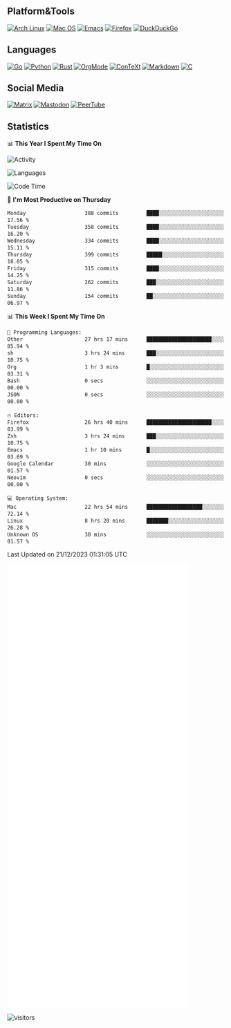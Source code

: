 ## Platform&Tools

[![Arch Linux](https://img.shields.io/badge/ArchLinux-1793D1?logo=arch-linux&logoColor=fff&style=flat-square)](https://archlinux.org/)
[![Mac OS](https://img.shields.io/badge/MacOS-000000?style=flat-square&logo=macos&logoColor=F0F0F0)](https://www.apple.com/macos/)
[![Emacs](https://img.shields.io/badge/Emacs-%237F5AB6.svg?&style=flat-square&logo=gnu-emacs&logoColor=white)](https://www.gnu.org/software/emacs/)
[![Firefox](https://img.shields.io/badge/Firefox-FF7139?style=flat-square&logo=Firefox-Browser&logoColor=white)](https://firefox.com/)
[![DuckDuckGo](https://img.shields.io/badge/DuckDuckGo-DE5833?style=flat-square&logo=DuckDuckGo&logoColor=white)](https://duckduckgo.com/)

## Languages

[![Go](https://img.shields.io/badge/Golang-%2300ADD8.svg?style=flat-square&logo=go&logoColor=white)](https://golang.org/)
[![Python](https://img.shields.io/badge/Python-3670A0?style=flat-square&logo=python&logoColor=ffdd54)](https://www.python.org/)
[![Rust](https://img.shields.io/badge/Rust-%23000000.svg?style=flat-square&logo=rust&logoColor=white)](https://www.rust-lang.org/)
[![OrgMode](https://img.shields.io/badge/OrgMode-%23000000.svg?style=flat-square&logo=org&logoColor=white)](https://orgmode.org/)
[![ConTeXt](https://img.shields.io/badge/ConTeXt-%23008080.svg?style=flat-square&logo=latex&logoColor=white)](https://contextgarden.net/)
[![Markdown](https://img.shields.io/badge/MarkDown-%23000000.svg?style=flat-square&logo=markdown&logoColor=white)](https://daringfireball.net/projects/markdown/)
[![C](https://img.shields.io/badge/C-%2300599C.svg?style=flat-square&logo=c&logoColor=white)](https://www.iso.org/standard/74528.html)

## Social Media
<!--[![Telegram](https://img.shields.io/badge/SteamedFish-2CA5E0?style=social&logo=telegram&logoColor=white)](https://t.me/SteamedFish)-->

[![Matrix](https://img.shields.io/badge/SteamedFish-2CA5E0?style=social&logo=matrix&logoColor=black)](https://matrix.to/#/@i:steamedfish.org)
[![Mastodon](https://img.shields.io/mastodon/follow/109596467238113271?domain=https%3A%2F%2Fmastodon.steamedfish.org%2F&style=social)](https://steamedfish.org/@SteamedFish)
[![PeerTube](https://img.shields.io/badge/PeerTube-23000000.svg?logo=peertube&style=social)](https://peertube.steamedfish.org/)

## Statistics


📊 **This Year I Spent My Time On** 

![Activity](https://wakatime.com/share/@SteamedFish/7529f30a-f1b7-40a4-8d09-e6d855cb7a13.png)

![Languages](https://wakatime.com/share/@SteamedFish/1c5e5366-0e9e-40d8-ac85-d630f61b69c6.svg)

<!--START_SECTION:waka-->
![Code Time](http://img.shields.io/badge/Code%20Time-3%2C319%20hrs%2033%20mins-blue)

📅 **I'm Most Productive on Thursday** 

```text
Monday                   388 commits         ████░░░░░░░░░░░░░░░░░░░░░   17.56 % 
Tuesday                  358 commits         ████░░░░░░░░░░░░░░░░░░░░░   16.20 % 
Wednesday                334 commits         ████░░░░░░░░░░░░░░░░░░░░░   15.11 % 
Thursday                 399 commits         █████░░░░░░░░░░░░░░░░░░░░   18.05 % 
Friday                   315 commits         ████░░░░░░░░░░░░░░░░░░░░░   14.25 % 
Saturday                 262 commits         ███░░░░░░░░░░░░░░░░░░░░░░   11.86 % 
Sunday                   154 commits         ██░░░░░░░░░░░░░░░░░░░░░░░   06.97 % 
```


📊 **This Week I Spent My Time On** 

```text
💬 Programming Languages: 
Other                    27 hrs 17 mins      █████████████████████░░░░   85.94 % 
sh                       3 hrs 24 mins       ███░░░░░░░░░░░░░░░░░░░░░░   10.75 % 
Org                      1 hr 3 mins         █░░░░░░░░░░░░░░░░░░░░░░░░   03.31 % 
Bash                     0 secs              ░░░░░░░░░░░░░░░░░░░░░░░░░   00.00 % 
JSON                     0 secs              ░░░░░░░░░░░░░░░░░░░░░░░░░   00.00 % 

🔥 Editors: 
Firefox                  26 hrs 40 mins      █████████████████████░░░░   83.99 % 
Zsh                      3 hrs 24 mins       ███░░░░░░░░░░░░░░░░░░░░░░   10.75 % 
Emacs                    1 hr 10 mins        █░░░░░░░░░░░░░░░░░░░░░░░░   03.69 % 
Google Calendar          30 mins             ░░░░░░░░░░░░░░░░░░░░░░░░░   01.57 % 
Neovim                   0 secs              ░░░░░░░░░░░░░░░░░░░░░░░░░   00.00 % 

💻 Operating System: 
Mac                      22 hrs 54 mins      ██████████████████░░░░░░░   72.14 % 
Linux                    8 hrs 20 mins       ███████░░░░░░░░░░░░░░░░░░   26.28 % 
Unknown OS               30 mins             ░░░░░░░░░░░░░░░░░░░░░░░░░   01.57 % 
```


 Last Updated on 21/12/2023 01:31:05 UTC
<!--END_SECTION:waka-->


![Metrics](https://github.com/SteamedFish/SteamedFish/blob/master/github-metrics.svg)


![visitors](https://visitor-badge.laobi.icu/badge?page_id=SteamedFish.SteamedFish)
